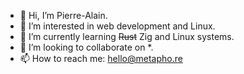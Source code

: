 - 👋 Hi, I’m Pierre-Alain.
- 👀 I’m interested in web development and Linux.
- 🌱 I’m currently learning ~~Rust~~ Zig and Linux systems.
- 💞️ I’m looking to collaborate on *.
- 📫 How to reach me: hello@metapho.re

<!---
metapho-re/metapho-re is a ✨ special ✨ repository because its `README.md` (this file) appears on your GitHub profile.
You can click the Preview link to take a look at your changes.
--->
